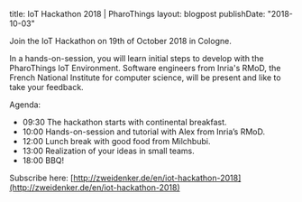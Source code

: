 title: IoT Hackathon 2018 | PharoThings
layout: blogpost
publishDate: "2018-10-03"

Join the IoT Hackathon on 19th of October 2018 in Cologne.
 
In a hands-on-session, you will learn initial steps to develop with the PharoThings IoT Environment. Software engineers from Inria's RMoD, the French National Institute for computer science, will be present and like to take your feedback.

Agenda: 

- 09:30 The hackathon starts with continental breakfast. 
- 10:00 Hands-on-session and tutorial with Alex from Inria’s RMoD. 
- 12:00 Lunch break with good food from Milchbubi. 
- 13:00 Realization of your ideas in small teams. 
- 18:00 BBQ!


Subscribe here: [http://zweidenker.de/en/iot-hackathon-2018](http://zweidenker.de/en/iot-hackathon-2018)